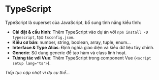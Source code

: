 # TypeScript

TypeScript là superset của JavaScript, bổ sung tính năng kiểu tĩnh:

- **Cài đặt & cấu hình**: Thêm TypeScript vào dự án với `npm install -D typescript`, tạo `tsconfig.json`.
- **Kiểu cơ bản**: number, string, boolean, array, tuple, enum...
- **Interface & Type Alias**: Định nghĩa giao diện và kiểu dữ liệu tùy chỉnh.
- **Generic**: Sử dụng generic để tạo hàm và class linh hoạt.
- **Tương tác với Vue**: Thêm TypeScript trong component Vue (`<script setup lang="ts">`).

*Tiếp tục cập nhật ví dụ cụ thể...*
